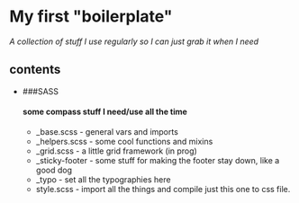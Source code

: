 # My first "boilerplate"

*A collection of stuff I use regularly so I can just grab it when I need*

## contents

* ###SASS

  #### some compass stuff I need/use all the time

  - _base.scss - general vars and imports
  - _helpers.scss - some cool functions and mixins
  - _grid.scss - a little grid framework (in prog)
  - _sticky-footer - some stuff for making the footer stay down, like a good dog
  - _typo - set all the typographies here
  - style.scss - import all the things and compile just this one to css file.